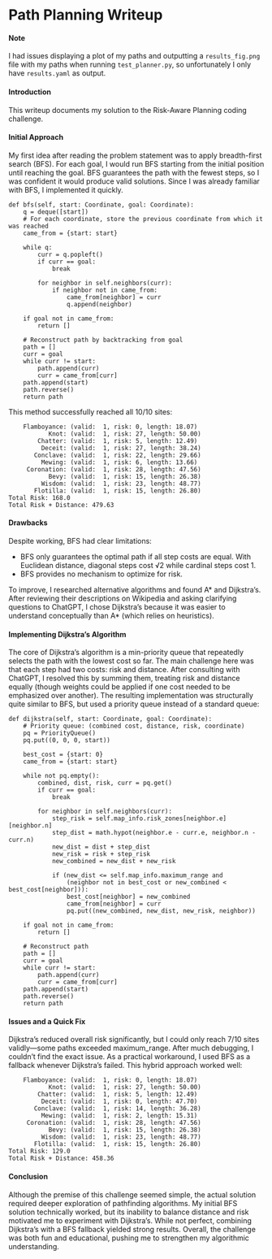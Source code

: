 # Path Planning Writeup

#### Note
I had issues displaying a plot of my paths and outputting a `results_fig.png` file with my paths when running `test_planner.py`, so unfortunately I only have `results.yaml` as output.
#### Introduction
This writeup documents my solution to the Risk-Aware Planning coding challenge. 
#### Initial Approach
My first idea after reading the problem statement was to apply breadth-first search (BFS). For each goal, I would run BFS starting from the initial position until reaching the goal. BFS guarantees the path with the fewest steps, so I was confident it would produce valid solutions. Since I was already familiar with BFS, I implemented it quickly.
```# BFS solution: not the most optimal, but always finds a valid path
def bfs(self, start: Coordinate, goal: Coordinate):
    q = deque([start])
    # For each coordinate, store the previous coordinate from which it was reached
    came_from = {start: start}

    while q:
        curr = q.popleft()
        if curr == goal:
            break

        for neighbor in self.neighbors(curr):
            if neighbor not in came_from:
                came_from[neighbor] = curr
                q.append(neighbor)

    if goal not in came_from:
        return []

    # Reconstruct path by backtracking from goal
    path = []
    curr = goal
    while curr != start:
        path.append(curr)
        curr = came_from[curr]
    path.append(start)
    path.reverse()
    return path

```
This method successfully reached all 10/10 sites:
```10/10 sites reached validly
    Flamboyance: (valid:  1, risk: 0, length: 18.07)
           Knot: (valid:  1, risk: 27, length: 50.00)
        Chatter: (valid:  1, risk: 5, length: 12.49)
         Deceit: (valid:  1, risk: 27, length: 38.24)
       Conclave: (valid:  1, risk: 22, length: 29.66)
         Mewing: (valid:  1, risk: 6, length: 13.66)
     Coronation: (valid:  1, risk: 28, length: 47.56)
           Bevy: (valid:  1, risk: 15, length: 26.38)
         Wisdom: (valid:  1, risk: 23, length: 48.77)
       Flotilla: (valid:  1, risk: 15, length: 26.80)
Total Risk: 168.0
Total Risk + Distance: 479.63

```
#### Drawbacks
Despite working, BFS had clear limitations:
- BFS only guarantees the optimal path if all step costs are equal. With Euclidean distance, diagonal steps cost √2 while cardinal steps cost 1.
- BFS provides no mechanism to optimize for risk.

To improve, I researched alternative algorithms and found A* and Dijkstra’s. After reviewing their descriptions on Wikipedia and asking clarifying questions to ChatGPT, I chose Dijkstra’s because it was easier to understand conceptually than A* (which relies on heuristics).
#### Implementing Dijkstra’s Algorithm
The core of Dijkstra’s algorithm is a min-priority queue that repeatedly selects the path with the lowest cost so far. The main challenge here was that each step had two costs: risk and distance. After consulting with ChatGPT, I resolved this by summing them, treating risk and distance equally (though weights could be applied if one cost needed to be emphasized over another).
The resulting implementation was structurally quite similar to BFS, but used a priority queue instead of a standard queue:
```# Dijkstra's algorithm, modified to consider both risk and distance
def dijkstra(self, start: Coordinate, goal: Coordinate):
    # Priority queue: (combined cost, distance, risk, coordinate)
    pq = PriorityQueue()
    pq.put((0, 0, 0, start))

    best_cost = {start: 0}
    came_from = {start: start}

    while not pq.empty():
        combined, dist, risk, curr = pq.get()
        if curr == goal:
            break

        for neighbor in self.neighbors(curr):
            step_risk = self.map_info.risk_zones[neighbor.e][neighbor.n]
            step_dist = math.hypot(neighbor.e - curr.e, neighbor.n - curr.n)
            new_dist = dist + step_dist
            new_risk = risk + step_risk
            new_combined = new_dist + new_risk

            if (new_dist <= self.map_info.maximum_range and
                (neighbor not in best_cost or new_combined < best_cost[neighbor])):
                best_cost[neighbor] = new_combined
                came_from[neighbor] = curr
                pq.put((new_combined, new_dist, new_risk, neighbor))

    if goal not in came_from:
        return []

    # Reconstruct path
    path = []
    curr = goal
    while curr != start:
        path.append(curr)
        curr = came_from[curr]
    path.append(start)
    path.reverse()
    return path

```
#### Issues and a Quick Fix
Dijkstra’s reduced overall risk significantly, but I could only reach 7/10 sites validly—some paths exceeded maximum_range. After much debugging, I couldn’t find the exact issue. As a practical workaround, I used BFS as a fallback whenever Dijkstra’s failed. This hybrid approach worked well:
```10/10 sites reached validly
    Flamboyance: (valid:  1, risk: 0, length: 18.07)
           Knot: (valid:  1, risk: 27, length: 50.00)
        Chatter: (valid:  1, risk: 5, length: 12.49)
         Deceit: (valid:  1, risk: 0, length: 47.70)
       Conclave: (valid:  1, risk: 14, length: 36.28)
         Mewing: (valid:  1, risk: 2, length: 15.31)
     Coronation: (valid:  1, risk: 28, length: 47.56)
           Bevy: (valid:  1, risk: 15, length: 26.38)
         Wisdom: (valid:  1, risk: 23, length: 48.77)
       Flotilla: (valid:  1, risk: 15, length: 26.80)
Total Risk: 129.0
Total Risk + Distance: 458.36

```
#### Conclusion
Although the premise of this challenge seemed simple, the actual solution required deeper exploration of pathfinding algorithms. My initial BFS solution technically worked, but its inability to balance distance and risk motivated me to experiment with Dijkstra’s. While not perfect, combining Dijkstra’s with a BFS fallback yielded strong results. Overall, the challenge was both fun and educational, pushing me to strengthen my algorithmic understanding. 
